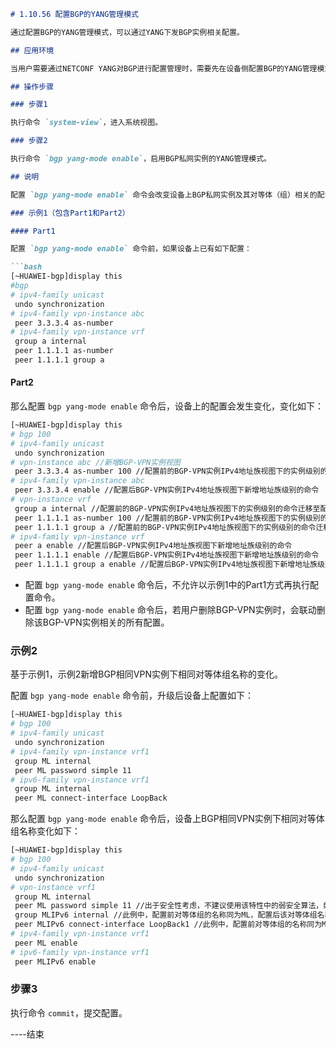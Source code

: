 ```markdown
# 1.10.56 配置BGP的YANG管理模式

通过配置BGP的YANG管理模式，可以通过YANG下发BGP实例相关配置。

## 应用环境

当用户需要通过NETCONF YANG对BGP进行配置管理时，需要先在设备侧配置BGP的YANG管理模式，或通过YANG模型文件全局使能该leaf节点（`/bgp:bgp/bgp:global/bgp:yang-enable`）。本章节主要针对设备侧的配置进行描述。

## 操作步骤

### 步骤1

执行命令 `system-view`，进入系统视图。

### 步骤2

执行命令 `bgp yang-mode enable`，启用BGP私网实例的YANG管理模式。

## 说明

配置 `bgp yang-mode enable` 命令会改变设备上BGP私网实例及其对等体（组）相关的配置。举例如下：

### 示例1（包含Part1和Part2）

#### Part1

配置 `bgp yang-mode enable` 命令前，如果设备上已有如下配置：

```bash
[~HUAWEI-bgp]display this
#bgp
# ipv4-family unicast
 undo synchronization
# ipv4-family vpn-instance abc
 peer 3.3.3.4 as-number
# ipv4-family vpn-instance vrf
 group a internal
 peer 1.1.1.1 as-number
 peer 1.1.1.1 group a
```

#### Part2

那么配置 `bgp yang-mode enable` 命令后，设备上的配置会发生变化，变化如下：

```bash
[~HUAWEI-bgp]display this
# bgp 100
# ipv4-family unicast
 undo synchronization
# vpn-instance abc //新增BGP-VPN实例视图
 peer 3.3.3.4 as-number 100 //配置前的BGP-VPN实例IPv4地址族视图下的实例级别的命令迁移至配置后的BGP-VPN实例视图下
# ipv4-family vpn-instance abc
 peer 3.3.3.4 enable //配置后BGP-VPN实例IPv4地址族视图下新增地址族级别的命令
# vpn-instance vrf
 group a internal //配置前的BGP-VPN实例IPv4地址族视图下的实例级别的命令迁移至配置后的BGP-VPN实例视图下
 peer 1.1.1.1 as-number 100 //配置前的BGP-VPN实例IPv4地址族视图下的实例级别的命令迁移至配置后的BGP-VPN实例视图下
 peer 1.1.1.1 group a //配置前的BGP-VPN实例IPv4地址族视图下的实例级别的命令迁移至配置后的BGP-VPN实例视图下
# ipv4-family vpn-instance vrf
 peer a enable //配置后BGP-VPN实例IPv4地址族视图下新增地址族级别的命令
 peer 1.1.1.1 enable //配置后BGP-VPN实例IPv4地址族视图下新增地址族级别的命令
 peer 1.1.1.1 group a enable //配置后BGP-VPN实例IPv4地址族视图下新增地址族级别的命令
```

- 配置 `bgp yang-mode enable` 命令后，不允许以示例1中的Part1方式再执行配置命令。
- 配置 `bgp yang-mode enable` 命令后，若用户删除BGP-VPN实例时，会联动删除该BGP-VPN实例相关的所有配置。

### 示例2

基于示例1，示例2新增BGP相同VPN实例下相同对等体组名称的变化。

配置 `bgp yang-mode enable` 命令前，升级后设备上配置如下：

```bash
[~HUAWEI-bgp]display this
# bgp 100
# ipv4-family unicast
 undo synchronization
# ipv4-family vpn-instance vrf1
 group ML internal
 peer ML password simple 11
# ipv6-family vpn-instance vrf1
 group ML internal
 peer ML connect-interface LoopBack
```

那么配置 `bgp yang-mode enable` 命令后，设备上BGP相同VPN实例下相同对等体组名称变化如下：

```bash
[~HUAWEI-bgp]display this
# bgp 100
# ipv4-family unicast
 undo synchronization
# vpn-instance vrf1
 group ML internal
 peer ML password simple 11 //出于安全性考虑，不建议使用该特性中的弱安全算法，如果确实需要使用，请先执行undo crypto weak-algorithm disable命令使能弱安全算法功能。
 group MLIPv6 internal //此例中，配置前对等体组的名称同为ML，配置后该对等体组名称变化为MLIPv
 peer MLIPv6 connect-interface LoopBack1 //此例中，配置前对等体组的名称同为ML，配置后该对等体组名称变化为MLIPv
# ipv4-family vpn-instance vrf1
 peer ML enable
# ipv6-family vpn-instance vrf1
 peer MLIPv6 enable
```

### 步骤3

执行命令 `commit`，提交配置。

----结束
```